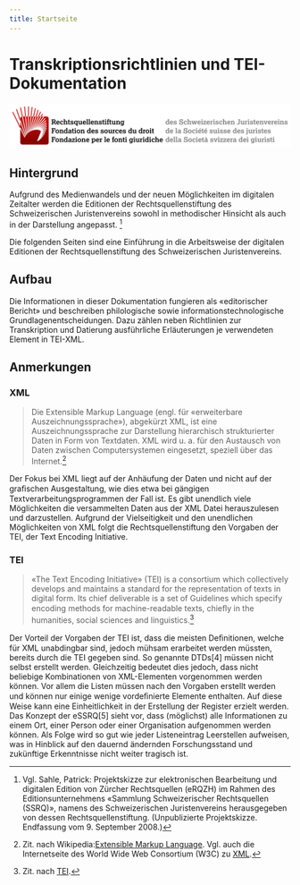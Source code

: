 ```yaml
---
title: Startseite
---
```


# Transkriptionsrichtlinien und TEI-Dokumentation

![SSRQ Logo](assets/images/ssrq-logo.svg)

## Hintergrund

Aufgrund des Medienwandels und der neuen Möglichkeiten im digitalen Zeitalter werden die Editionen der Rechtsquellenstiftung des Schweizerischen Juristenvereins sowohl in methodischer Hinsicht als auch in der Darstellung angepasst. [^1]

Die folgenden Seiten sind eine Einführung in die Arbeitsweise der digitalen Editionen der Rechtsquellenstiftung des Schweizerischen Juristenvereins.

## Aufbau

Die Informationen in dieser Dokumentation fungieren als «editorischer Bericht» und beschreiben philologische sowie informationstechnologische Grundlagenentscheidungen. Dazu zählen neben Richtlinien zur Transkription und Datierung ausführliche Erläuterungen je verwendeten Element in TEI-XML.


## Anmerkungen

### XML

> Die Extensible Markup Language (engl. für «erweiterbare Auszeichnungssprache»), abgekürzt XML, ist eine Auszeichnungssprache zur Darstellung hierarchisch strukturierter Daten in Form von Textdaten. XML wird u. a. für den Austausch von Daten zwischen Computersystemen eingesetzt, speziell über das Internet.[^2]

Der Fokus bei XML liegt auf der Anhäufung der Daten und nicht auf der graﬁschen Ausgestaltung, wie dies etwa bei gängigen Textverarbeitungsprogrammen der Fall ist. Es gibt unendlich viele Möglichkeiten die versammelten Daten aus der XML Datei herauszulesen und darzustellen. Aufgrund der Vielseitigkeit und den unendlichen Möglichkeiten von XML folgt die Rechtsquellenstiftung den Vorgaben der TEI, der Text Encoding Initiative.

### TEI

> «The Text Encoding Initiative» (TEI) is a consortium which collectively develops and maintains a standard for the representation of texts in digital form. Its chief deliverable is a set of Guidelines which specify encoding methods for machine-readable texts, chieﬂy in the humanities, social sciences and linguistics.[^3]

Der Vorteil der Vorgaben der TEI ist, dass die meisten Deﬁnitionen, welche für XML unabdingbar sind, jedoch mühsam erarbeitet werden müssten, bereits durch die TEI gegeben sind. So genannte DTDs[4] müssen nicht selbst erstellt werden. Gleichzeitig bedeutet dies jedoch, dass nicht beliebige Kombinationen von XML-Elementen vorgenommen werden können. Vor allem die Listen müssen nach den Vorgaben erstellt werden und können nur einige wenige vordeﬁnierte Elemente enthalten. Auf diese Weise kann eine Einheitlichkeit in der Erstellung der Register erzielt werden.
Das Konzept der eSSRQ[5] sieht vor, dass (möglichst) alle Informationen zu einem Ort, einer Person oder einer Organisation aufgenommen werden können. Als Folge wird so gut wie jeder Listeneintrag Leerstellen aufweisen, was in Hinblick auf den dauernd ändernden Forschungsstand und zukünftige Erkenntnisse nicht weiter tragisch ist.

[^1]:
    Vgl. Sahle, Patrick: Projektskizze zur elektronischen Bearbeitung und digitalen Edition von Zürcher Rechtsquellen (eRQZH) im Rahmen des Editionsunternehmens «Sammlung Schweizerischer Rechtsquellen (SSRQ)», namens des Schweizerischen Juristenvereins herausgegeben von dessen Rechtsquellenstiftung. (Unpublizierte Projektskizze. Endfassung vom 9. September 2008.)
[^2]:
    Zit. nach Wikipedia:[Extensible Markup Language](https://de.wikipedia.org/wiki/Extensible_Markup_Language). Vgl. auch die Internetseite des World Wide Web Consortium (W3C) zu [XML](https://www.w3.org/TR/xml/).
[^3]: Zit. nach [TEI](http://www.tei-c.org/index.xml).
